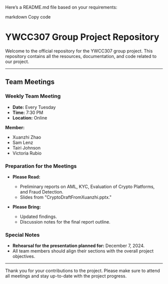 
Here’s a README.md file based on your requirements:

markdown
Copy code
# YWCC307 Group Project Repository

Welcome to the official repository for the YWCC307 group project. This repository contains all the resources, documentation, and code related to our project.

---

## Team Meetings

### Weekly Team Meeting
- **Date:** Every Tuesday  
- **Time:** 7:30 PM  
- **Location:** Online

**Member:**
- Xuanzhi Zhao
- Sam Lenz
- Tairi Johnson
- Victoria Rubio

### Preparation for the Meetings
- **Please Read:**
  - Preliminary reports on AML, KYC, Evaluation of Crypto Platforms, and Fraud Detection.
  - Slides from "CryptoDraftFromXuanzhi.pptx."

- **Please Bring:**
  - Updated findings.
  - Discussion notes for the final report outline.


### Special Notes
- **Rehearsal for the presentation planned for:** December 7, 2024.
- All team members should align their sections with the overall project objectives.

---

Thank you for your contributions to the project. Please make sure to attend all meetings and stay up-to-date with the project progress.
